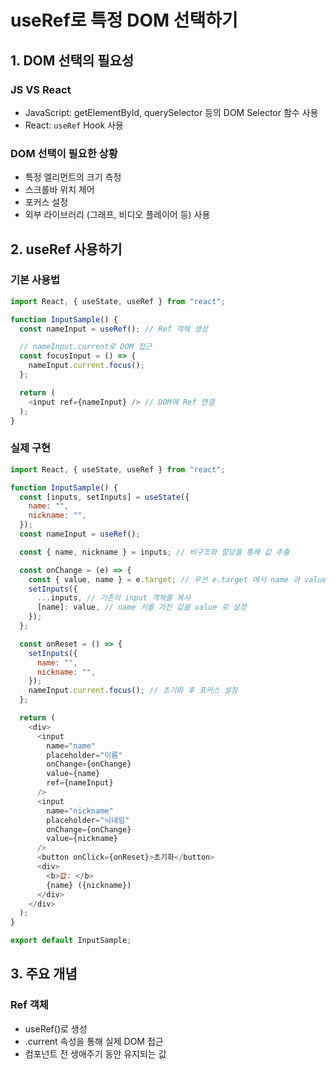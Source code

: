 # useRef로 특정 DOM 선택하기

## 1. DOM 선택의 필요성

### JS VS React

- JavaScript: getElementById, querySelector 등의 DOM Selector 함수 사용
- React: `useRef` Hook 사용

### DOM 선택이 필요한 상황

- 특정 엘리먼트의 크기 측정
- 스크롤바 위치 제어
- 포커스 설정
- 외부 라이브러리 (그래프, 비디오 플레이어 등) 사용

## 2. useRef 사용하기

### 기본 사용법

```js
import React, { useState, useRef } from "react";

function InputSample() {
  const nameInput = useRef(); // Ref 객체 생성

  // nameInput.current로 DOM 접근
  const focusInput = () => {
    nameInput.current.focus();
  };

  return (
    <input ref={nameInput} /> // DOM에 Ref 연결
  );
}
```

### 실제 구현

```js
import React, { useState, useRef } from "react";

function InputSample() {
  const [inputs, setInputs] = useState({
    name: "",
    nickname: "",
  });
  const nameInput = useRef();

  const { name, nickname } = inputs; // 비구조화 할당을 통해 값 추출

  const onChange = (e) => {
    const { value, name } = e.target; // 우선 e.target 에서 name 과 value 를 추출
    setInputs({
      ...inputs, // 기존의 input 객체를 복사
      [name]: value, // name 키를 가진 값을 value 로 설정
    });
  };

  const onReset = () => {
    setInputs({
      name: "",
      nickname: "",
    });
    nameInput.current.focus(); // 초기화 후 포커스 설정
  };

  return (
    <div>
      <input
        name="name"
        placeholder="이름"
        onChange={onChange}
        value={name}
        ref={nameInput}
      />
      <input
        name="nickname"
        placeholder="닉네임"
        onChange={onChange}
        value={nickname}
      />
      <button onClick={onReset}>초기화</button>
      <div>
        <b>값: </b>
        {name} ({nickname})
      </div>
    </div>
  );
}

export default InputSample;
```

## 3. 주요 개념

### Ref 객체

- useRef()로 생성
- .current 속성을 통해 실제 DOM 접근
- 컴포넌트 전 생애주기 동안 유지되는 값
